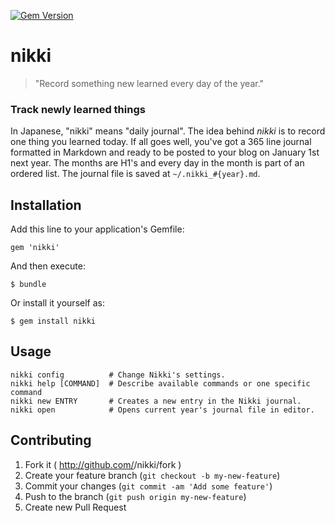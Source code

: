 [![Gem Version](https://badge.fury.io/rb/nikki.png)](http://badge.fury.io/rb/nikki)

# nikki

> "Record something new learned every day of the year."

### Track newly learned things

In Japanese, "nikki" means "daily journal". The idea behind *nikki* is to record one thing you learned today. If all goes well, you've got a 365 line journal formatted in Markdown and ready to be posted to your blog on January 1st next year. The months are H1's and every day in the month is part of an ordered list. The journal file is saved at `~/.nikki_#{year}.md`.

## Installation

Add this line to your application's Gemfile:

    gem 'nikki'

And then execute:

    $ bundle

Or install it yourself as:

    $ gem install nikki

## Usage

    nikki config          # Change Nikki's settings.
    nikki help [COMMAND]  # Describe available commands or one specific command
    nikki new ENTRY       # Creates a new entry in the Nikki journal.
    nikki open            # Opens current year's journal file in editor.

## Contributing

1. Fork it ( http://github.com/<my-github-username>/nikki/fork )
2. Create your feature branch (`git checkout -b my-new-feature`)
3. Commit your changes (`git commit -am 'Add some feature'`)
4. Push to the branch (`git push origin my-new-feature`)
5. Create new Pull Request
